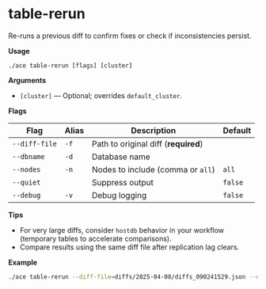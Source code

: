 # table-rerun

Re-runs a previous diff to confirm fixes or check if inconsistencies persist.

**Usage**
```
./ace table-rerun [flags] [cluster]
```

**Arguments**
- `[cluster]` — Optional; overrides `default_cluster`.

**Flags**

| Flag | Alias | Description | Default |
|------|-------|-------------|---------|
| `--diff-file` | `-f` | Path to original diff (**required**) |  |
| `--dbname` | `-d` | Database name |  |
| `--nodes` | `-n` | Nodes to include (comma or `all`) | `all` |
| `--quiet` |  | Suppress output | `false` |
| `--debug` | `-v` | Debug logging | `false` |

**Tips**
- For very large diffs, consider `hostdb` behavior in your workflow (temporary tables to accelerate comparisons).
- Compare results using the same diff file after replication lag clears.

**Example**
```sh
./ace table-rerun --diff-file=diffs/2025-04-08/diffs_090241529.json --dbname=mydatabase my-cluster public.my_table
```
